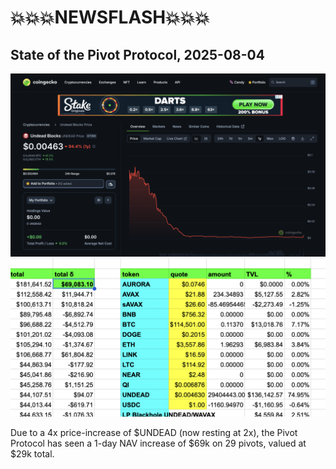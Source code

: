 # 💥💥💥NEWSFLASH💥💥💥

## State of the Pivot Protocol, 2025-08-04

![UNDEAD price chart on CoinGecko](imgs/01a-undead.png)
![Pivot Protocol NAV 24-hour gain of $69k](imgs/01b-69k.png)

Due to a 4x price-increase of $UNDEAD (now resting at 2x), the Pivot Protocol has seen a 1-day NAV increase of $69k on 29 pivots, valued at $29k total.
